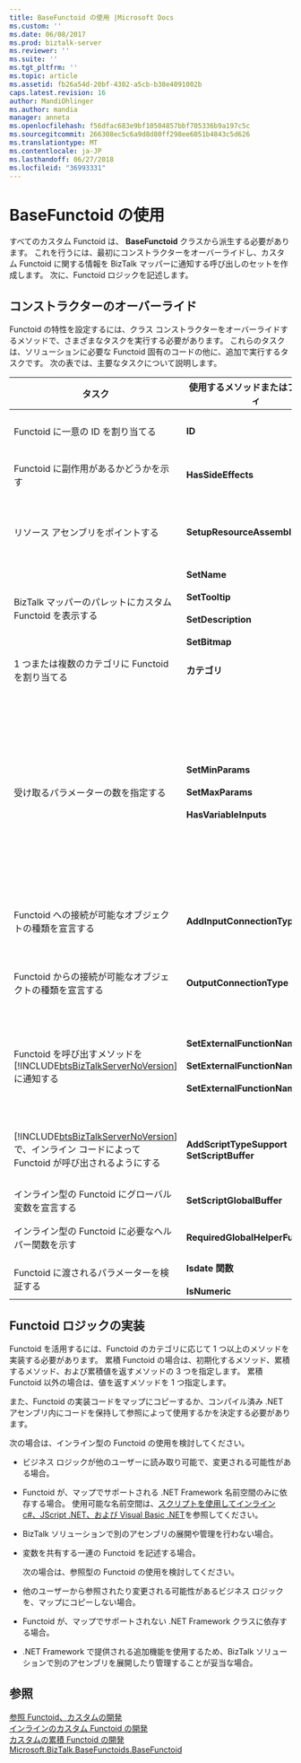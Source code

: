 ```yaml
---
title: BaseFunctoid の使用 |Microsoft Docs
ms.custom: ''
ms.date: 06/08/2017
ms.prod: biztalk-server
ms.reviewer: ''
ms.suite: ''
ms.tgt_pltfrm: ''
ms.topic: article
ms.assetid: fb26a54d-20bf-4302-a5cb-b38e4091002b
caps.latest.revision: 16
author: MandiOhlinger
ms.author: mandia
manager: anneta
ms.openlocfilehash: f56dfac683e9bf10504857bbf705336b9a197c5c
ms.sourcegitcommit: 266308ec5c6a9d8d80ff298ee6051b4843c5d626
ms.translationtype: MT
ms.contentlocale: ja-JP
ms.lasthandoff: 06/27/2018
ms.locfileid: "36993331"
---
```

# <a name="using-basefunctoid"></a>BaseFunctoid の使用
すべてのカスタム Functoid は、 **BaseFunctoid** クラスから派生する必要があります。 これを行うには、最初にコンストラクターをオーバーライドし、カスタム Functoid に関する情報を BizTalk マッパーに通知する呼び出しのセットを作成します。 次に、Functoid ロジックを記述します。  

## <a name="overriding-the-constructor"></a>コンストラクターのオーバーライド  
 Functoid の特性を設定するには、クラス コンストラクターをオーバーライドするメソッドで、さまざまなタスクを実行する必要があります。 これらのタスクは、ソリューションに必要な Functoid 固有のコードの他に、追加で実行するタスクです。 次の表では、主要なタスクについて説明します。  


|                                                               タスク                                                                |                                        使用するメソッドまたはプロパティ                                        |                                                                                                                                                                                                                                                                                          コメント                                                                                                                                                                                                                                                                                          |
|-----------------------------------------------------------------------------------------------------------------------------------|---------------------------------------------------------------------------------------------------------------|--------------------------------------------------------------------------------------------------------------------------------------------------------------------------------------------------------------------------------------------------------------------------------------------------------------------------------------------------------------------------------------------------------------------------------------------------------------------------------------------------------------------------------------------------------------------------------------------|
|                                                Functoid に一意の ID を割り当てる                                                 |                                                    **ID**                                                     |                                                                                                                                                                                                                                  6000 を超える値のうち、未使用の数値を ID として使用します。 6000 未満の値は、内部 Functoid 用に予約されています。                                                                                                                                                                                                                                   |
|                                          Functoid に副作用があるかどうかを示す                                           |                                              **HasSideEffects**                                               |                                                                                                                                                                                                                                             生成された XSLT コードの最適化のため、マッパーによって使用されます。 このプロパティの既定値は True です。                                                                                                                                                                                                                                              |
|                                                  リソース アセンブリをポイントする                                                   |                                           **SetupResourceAssembly**                                           |                                                                                                                                                                                              プロジェクトと共に、リソース ファイルを含めます。 使用した構築する場合[!INCLUDE[btsVStudioNoVersion](../includes/btsvstudionoversion-md.md)]、リソース アセンブリである必要があります**ProjectName.ResourceName**します。                                                                                                                                                                                               |
|                                BizTalk マッパーのパレットにカスタム Functoid を表示する                                 |        **SetName**<br /><br /> **SetTooltip**<br /><br /> **SetDescription**<br /><br /> **SetBitmap**        |                                                                                                                                                                                                                                          名前、ツールヒント、および説明用の文字列を表すリソース ID と、16x16 ピクセルのビットマップを使用します。                                                                                                                                                                                                                                           |
|                                           1 つまたは複数のカテゴリに Functoid を割り当てる                                           |                                                 **カテゴリ**                                                  |                                                                                                                                                                                              1 つまたは複数の [Microsoft.BizTalk.BaseFunctoids.FunctoidCategory](http://msdn.microsoft.com/library/microsoft.biztalk.basefunctoids.functoidcategory.aspx) 値を使用して Functoid を分類します。                                                                                                                                                                                              |
|                                             受け取るパラメーターの数を指定する                                             |                **SetMinParams**<br /><br /> **SetMaxParams**<br /><br /> **HasVariableInputs**                | **SetMinParams** メソッドで必要なパラメーターの数を設定し、 **SetMaxParams** メソッドで省略可能なパラメーターの数を設定します。 次のガイドラインに従って値を設定してください。<br /><br /> -省略可能なパラメーター、最小値を設定していない場合は、max を = です。<br />最大数は設定の一部の省略可能なパラメーターがある場合は、(省略可能なパラメーターの最小数のパラメーターの数) を = です。<br />-無制限の省略可能なパラメーターを許可する場合は、最大未設定しないでください。<br />-Min または max、設定されていないと設定は、入力の変数の数がある場合**HasVariableInputs** = `true`します。 |
|                                             Functoid への接続が可能なオブジェクトの種類を宣言する                                             |                                          **AddInputConnectionType**                                           |                                                                                                                                                                                     Functoid がサポートする各 **Microsoft.BizTalk.BaseFunctoids.ConnectionType** に対して、 [AddInputConnectionType](http://msdn.microsoft.com/library/microsoft.biztalk.basefunctoids.connectiontype.aspx) を 1 回ずつ呼び出します。                                                                                                                                                                                      |
|                                             Functoid からの接続が可能なオブジェクトの種類を宣言する                                             |                                           **OutputConnectionType**                                            |                                                                                                                                              [Microsoft.BizTalk.BaseFunctoids.ConnectionType](http://msdn.microsoft.com/library/microsoft.biztalk.basefunctoids.connectiontype.aspx) の値を使用して、Functoid からの出力を受信できるオブジェクトの種類を BizTalk マッパーに通知します。 複数の接続の種類を指定するには **OR** を使用します。                                                                                                                                              |
| Functoid を呼び出すメソッドを [!INCLUDE[btsBizTalkServerNoVersion](../includes/btsbiztalkservernoversion-md.md)] に通知する | **SetExternalFunctionName**<br /><br /> **SetExternalFunctionName2**<br /><br /> **SetExternalFunctionName3** |                                                                                                                     累積 Functoid の場合、 **SetExternalFunctionName** で初期化関数を設定し、 **SetExternalFunctionName2** で累積関数を設定し、 **SetExternalFunctionName3** で累積値を返す関数を指定します。 累積 Functoid 以外の場合、 **SetExternalFunctionName** で Functoid メソッドを設定します。                                                                                                                      |
|  [!INCLUDE[btsBizTalkServerNoVersion](../includes/btsbiztalkservernoversion-md.md)] で、インライン コードによって Functoid が呼び出されるようにする  |                                   **AddScriptTypeSupport SetScriptBuffer**                                    |                                                                                                                                             **Microsoft.BizTalk.BaseFunctoids.ScriptType** を指定して [AddScriptTypeSupport](http://msdn.microsoft.com/library/microsoft.biztalk.basefunctoids.scripttype.aspx) を呼び出し、インライン コードを有効にします。 **SetScriptBuffer** を呼び出して、Functoid のコードに渡します。 このコードは、マップにコピーされます。                                                                                                                                              |
|                                          インライン型の Functoid にグローバル変数を宣言する                                          |                                           **SetScriptGlobalBuffer**                                           |                                                                                                                                                                                                                                                     作成した宣言は、マップに含まれるその他のインライン スクリプトで参照可能になります。                                                                                                                                                                                                                                                     |
|                                   インライン型の Functoid に必要なヘルパー関数を示す                                   |                                       **RequiredGlobalHelperFunctions**                                       |                                                                                                                                                                                                              **InlineGlobalHelperFunction** 列挙の値を使用して、必要なヘルパー関数を指定します。 複数のヘルパー関数を指定するには **OR** を使用します。                                                                                                                                                                                                               |
|                                            Functoid に渡されるパラメーターを検証する                                            |                                     **Isdate 関数**<br /><br /> **IsNumeric**                                      |                                                                                                                                                                                                                                                         これらの関数では、例外がスローされることなく、True/False の応答が返されます。                                                                                                                                                                                                                                                         |

## <a name="implementing-functoid-logic"></a>Functoid ロジックの実装  
 Functoid を活用するには、Functoid のカテゴリに応じて 1 つ以上のメソッドを実装する必要があります。 累積 Functoid の場合は、初期化するメソッド、累積するメソッド、および累積値を返すメソッドの 3 つを指定します。 累積 Functoid 以外の場合は、値を返すメソッドを 1 つ指定します。  

 また、Functoid の実装コードをマップにコピーするか、コンパイル済み .NET アセンブリ内にコードを保持して参照によって使用するかを決定する必要があります。  

 次の場合は、インライン型の Functoid の使用を検討してください。  

- ビジネス ロジックが他のユーザーに読み取り可能で、変更される可能性がある場合。  

- Functoid が、マップでサポートされる .NET Framework 名前空間のみに依存する場合。 使用可能な名前空間は、[スクリプトを使用してインライン c#、JScript .NET、および Visual Basic .NET](../core/scripting-using-inline-csharp-jscript-net-and-visual-basic-net.md)を参照してください。  

- BizTalk ソリューションで別のアセンブリの展開や管理を行わない場合。  

- 変数を共有する一連の Functoid を記述する場合。  

  次の場合は、参照型の Functoid の使用を検討してください。  

- 他のユーザーから参照されたり変更される可能性があるビジネス ロジックを、マップにコピーしない場合。  

- Functoid が、マップでサポートされない .NET Framework クラスに依存する場合。  

- .NET Framework で提供される追加機能を使用するため、BizTalk ソリューションで別のアセンブリを展開したり管理することが妥当な場合。  

## <a name="see-also"></a>参照  
 [参照 Functoid、カスタムの開発](../core/developing-a-custom-referenced-functoid.md)   
 [インラインのカスタム Functoid の開発](../core/developing-a-custom-inline-functoid.md)   
 [カスタムの累積 Functoid の開発](../core/developing-a-custom-cumulative-functoid.md)   
 [Microsoft.BizTalk.BaseFunctoids.BaseFunctoid](http://msdn.microsoft.com/library/Microsoft.BizTalk.BaseFunctoids.BaseFunctoid.aspx)